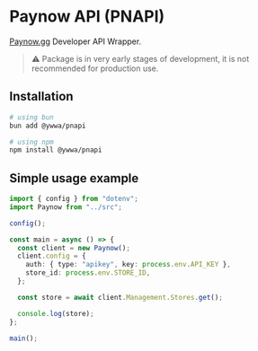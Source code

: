 # Paynow API (PNAPI)

[Paynow.gg](https://paynow.gg/) Developer API Wrapper.

> :warning: Package is in very early stages of development, it is not
> recommended for production use.

## Installation

```bash
# using bun
bun add @ywwa/pnapi

# using npm
npm install @ywwa/pnapi
```

## Simple usage example

```typescript
import { config } from "dotenv";
import Paynow from "../src";

config();

const main = async () => {
  const client = new Paynow();
  client.config = {
    auth: { type: "apikey", key: process.env.API_KEY },
    store_id: process.env.STORE_ID,
  };

  const store = await client.Management.Stores.get();

  console.log(store);
};

main();
```
